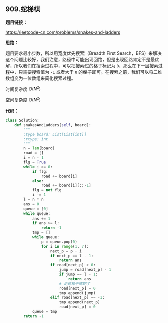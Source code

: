 ## 909.蛇梯棋

**题目链接：**

https://leetcode-cn.com/problems/snakes-and-ladders

**思路：**

题目要求最小步数，所以用宽度优先搜索（Breadth First Search，BFS）来解决这个问题比较好，我们注意，路径中可能出现回路，但是出现回路肯定不是最优解，所以我们在搜索过程中，可以把搜索过的格子标记为 `0`，那么在下一层搜索过程中，只需要搜索值为 `-1` 或者大于 `0` 的格子即可。在搜索之前，我们可以将二维数组变为一位数组来简化搜索过程。

时间复杂度 $O(N^2)$

空间复杂度 $O(N^2)$


**代码：**
```python
class Solution:
    def snakesAndLadders(self, board):
        """
        :type board: List[List[int]]
        :rtype: int
        """
        n = len(board)
        road = []
        i = n - 1
        flg = True
        while i >= 0:
            if flg:
                road += board[i]
            else:
                road += board[i][::-1]
            flg = not flg
            i -= 1
        l = n * n
        ans = 0
        queue = [0]
        while queue:
            ans += 1
            if ans >= l:
                return -1
            tmp = []
            while queue:
                p = queue.pop(0)
                for i in range(1, 7):
                    next_p = p + i
                    if next_p == l - 1:
                        return ans
                    if road[next_p] > 0:
                        jump = road[next_p] - 1
                        if jump == l - 1:
                            return ans
                        # 走过梯子或蛇了
                        road[next_p] = 0
                        tmp.append(jump)
                    elif road[next_p] == -1:
                        tmp.append(next_p)
                        road[next_p] = 0
            queue = tmp
        return -1
```


